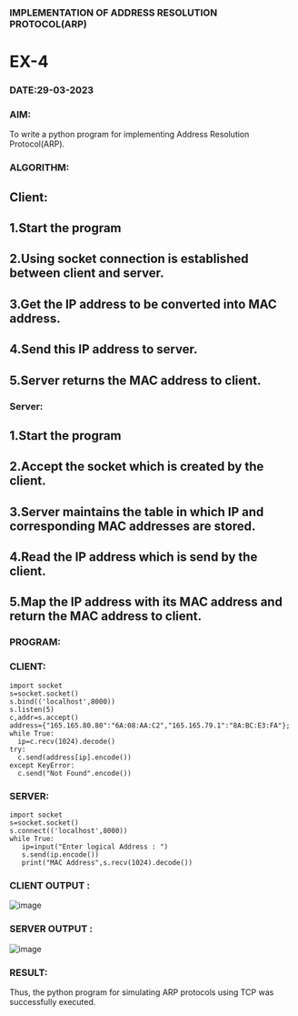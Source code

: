 ### IMPLEMENTATION OF ADDRESS RESOLUTION PROTOCOL(ARP)

# EX-4

### DATE:29-03-2023

### AIM:

To write a python program for implementing Address Resolution Protocol(ARP).

### ALGORITHM:

## Client:
## 1.Start the program
## 2.Using socket connection is established between client and server.
## 3.Get the IP address to be converted into MAC address.
## 4.Send this IP address to server.
## 5.Server returns the MAC address to client.

### Server:
## 1.Start the program
## 2.Accept the socket which is created by the client.
## 3.Server maintains the table in which IP and corresponding MAC addresses are stored.
## 4.Read the IP address which is send by the client.
## 5.Map the IP address with its MAC address and return the MAC address to client.

### PROGRAM:

### CLIENT:
```
import socket
s=socket.socket()
s.bind(('localhost',8000))
s.listen(5)
c,addr=s.accept()
address={"165.165.80.80":"6A:08:AA:C2","165.165.79.1":"8A:BC:E3:FA"};
while True:
  ip=c.recv(1024).decode()
try:
  c.send(address[ip].encode())
except KeyError:
  c.send("Not Found".encode())
```

### SERVER:
```
import socket
s=socket.socket()
s.connect(('localhost',8000))
while True:
   ip=input("Enter logical Address : ")
   s.send(ip.encode())
   print("MAC Address",s.recv(1024).decode())
```   
### CLIENT OUTPUT :

![image](https://github.com/tsanjaithirumal/EX-4/assets/119393916/643f9fee-d5dd-48ae-bef9-970db2a3a18f)

### SERVER OUTPUT :

![image](https://github.com/tsanjaithirumal/EX-4/assets/119393916/85a64cac-3e85-41f3-8ed6-8ca4e32bfb45)

### RESULT:

Thus, the python program for simulating ARP protocols using TCP was successfully executed.

